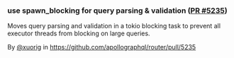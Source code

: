 ### use spawn_blocking for query parsing & validation ([PR #5235](https://github.com/apollographql/router/pull/5235))

Moves query parsing and validation in a tokio blocking task to prevent all executor threads from blocking on large queries.

By [@xuorig](https://github.com/xuorig) in https://github.com/apollographql/router/pull/5235
